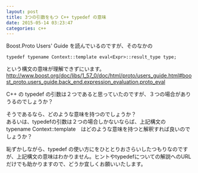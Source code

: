 ```yaml
---
layout: post
title: 3つの引数をもつ C++ typedef の意味
date: 2015-05-14 03:23:47
categories: c++
---
```

<!-- {% raw %} -->
<p>Boost.Proto Users' Guide を読んでいるのですが、そのなかの</p>

<pre><code>typedef typename Context::template eval&lt;Expr&gt;::result_type type;
</code></pre>

<p>という構文の意味が理解できずにいます。<br>
<a href="http://www.boost.org/doc/libs/1_57_0/doc/html/proto/users_guide.html#boost_proto.users_guide.back_end.expression_evaluation.proto_eval">http://www.boost.org/doc/libs/1_57_0/doc/html/proto/users_guide.html#boost_proto.users_guide.back_end.expression_evaluation.proto_eval</a></p>

<p>C++ の typedef の引数は２つであると思っていたのですが、３つの場合がありうるのでしょうか？</p>

<p>そうであるなら、どのような意味を持つのでしょうか？<br>
あるいは、typedefの引数は２つの場合しかないならば、上記構文の　typename Context::template　はどのような意味を持つと解釈すれば良いのでしょうか？</p>

<p>恥ずかしながら、typedef の使い方にをひととりおさらいしたつもりなのですが、上記構文の意味はわかりません。ヒントやtypedefについての解説へのURLだけでも助かりますので、どうか宜しくお願いいたします。</p>
<!-- {% endraw %} -->
